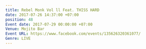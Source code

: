 ```yaml
---
title: Rebel Monk Vol ll Feat. THISS HARD
date: 2017-07-26 14:37:00 +07:00
position: 48
Event date: 2017-07-29 00:00:00 +07:00
Venue: Mojito Bar
Event URL: https://www.facebook.com/events/135626320361077/
Genre: LIVE
---
```


